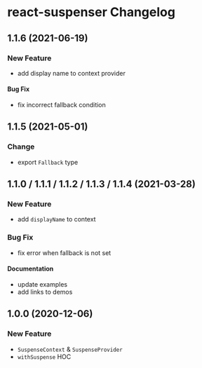 # react-suspenser Changelog

## 1.1.6 (2021-06-19)

### New Feature

- add display name to context provider

#### Bug Fix

- fix incorrect fallback condition

## 1.1.5 (2021-05-01)

### Change

- export `Fallback` type

## 1.1.0 / 1.1.1 / 1.1.2 / 1.1.3 / 1.1.4 (2021-03-28)

### New Feature

- add `displayName` to context

### Bug Fix

- fix error when fallback is not set

#### Documentation

- update examples
- add links to demos

## 1.0.0 (2020-12-06)

### New Feature

- `SuspenseContext` & `SuspenseProvider`
- `withSuspense` HOC
